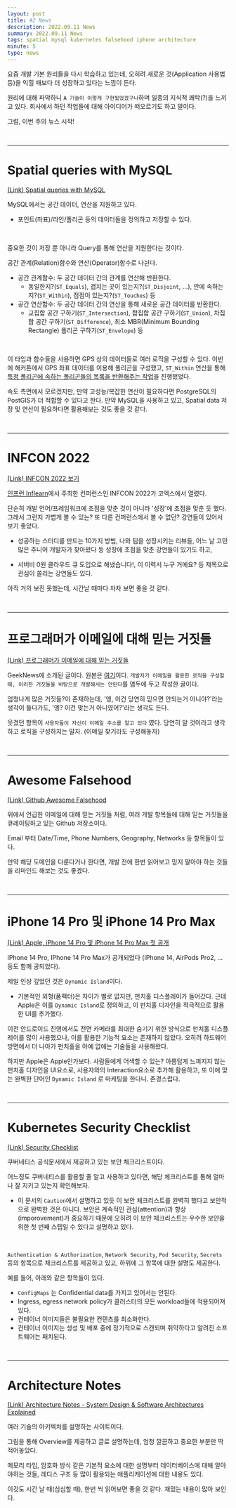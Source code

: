 ```yaml
---
layout: post
title: #2 News
description: 2022.09.11 News
summary: 2022.09.11 News
tags: spatial mysql kubernetes falsehood iphone architecture
minute: 5
type: news
---
```


요즘 개발 기본 원리들을 다시 학습하고 있는데, 오히려 새로운 것(Application 사용법 등)을 익힐 때보다 더 성장하고 있다는 느낌이 든다.

원리에 대해 파악하니 `A 기술이 이렇게 구현됬었겠구나`하며 일종의 지식적 쾌락(?)을 느끼고 있다. 회사에서 하던 작업들에 대해 아이디어가 떠오르기도 하고 말이다.

그럼, 이번 주의 뉴스 시작!

<br/>

---



# Spatial queries with MySQL

[(Link) Spatial queries with MySQL](https://www.endpointdev.com/blog/2021/03/spatial-queries-with-mysql/)

MySQL에서는 공간 데이터, 연산을 지원하고 있다. 
- 포인트(좌표)/라인/폴리곤 등의 데이터들을 정의하고 저장할 수 있다.

<br/>

중요한 것이 저장 뿐 아니라 Query를 통해 연산을 지원한다는 것이다.

공간 관계(Relation)함수와 연산(Operator)함수로 나뉜다.
- 공간 관계함수: 두 공간 데이터 간의 관계를 연산해 반환한다.
  - 동일한지?(`ST_Equals`), 겹치는 곳이 있는지?(`ST_Disjoint`, ...), 안에 속하는지?(`ST_Within`), 접점이 있는지?(`ST_Touches`) 등
- 공간 연산함수: 두 공간 데이터 간의 연산을 통해 새로운 공간 데이터를 반환한다.
  - 교집합 공간 구하기(`ST_Intersection`), 합집합 공간 구하기(`ST_Union`), 차집합 공간 구하기(`ST_Difference`), 최소 MBR(Minimum Bounding Rectangle) 폴리곤 구하기(`ST_Envelope`) 등

<br/>

이 타입과 함수들을 사용하면 GPS 상의 데이터들로 여러 로직을 구성할 수 있다. 
이번에 해커톤에서 GPS 좌표 데이터를 이용해 폴리곤을 구성했고, `ST_Within` 연산을 통해 [특정 폴리곤에 속하는 폴리곤들의 목록을 반환해주는 작업](https://github.com/Hurry-Pizza/Mine-Server/blob/master/src/main/java/com/hurrypizza/mine/domain/path/PathRouteRepository.java#L35)을 진행했었다.

속도 측면에서 모르겠지만, 만약 고성능/복잡한 연산이 필요하다면 PostgreSQL의 PostGIS가 더 적합할 수 있다고 한다. 만약 MySQL을 사용하고 있고, Spatial data 저장 및 연산이 필요하다면 활용해보는 것도 좋을 것 같다.

<br/>

---

# INFCON 2022

[(Link) INFCON 2022 보기](https://www.inflearn.com/course/infcon2022)


[인프런 Inflearn](https://www.inflearn.com/)에서 주최한 컨퍼런스인 INFCON 2022가 코엑스에서 열렸다.

단순히 개발 언어/프레임워크에 초점을 맞춘 것이 아니라 '성장'에 초점을 맞춘 듯 했다. 그래서 그런지 가볍게 볼 수 있는? 또 다른 컨퍼런스에서 볼 수 없던? 강연들이 있어서 보기 좋았다.

- 성공하는 스터디를 만드는 10가지 방법, 나와 팀을 성장시키는 리뷰들, 어느 날 고민 많은 주니어 개발자가 찾아왔다 등 성장에 초점을 맞춘 강연들이 있기도 하고,

- 서버비 0원 클라우드 큐 도입으로 해냈습니다!, 이 이력서 누구 거에요? 등 제목으로 관심이 쏠리는 강연들도 있다.

아직 거의 보진 못했는데, 시간날 때마다 차차 보면 좋을 것 같다.

<br/>

---

# 프로그래머가 이메일에 대해 믿는 거짓들

[(Link) 프로그래머가 이메일에 대해 믿는 거짓들](https://news.hada.io/topic?id=7332&utm_source=slack&utm_medium=bot&utm_campaign=T012P6ABDHQ)

GeekNews에 소개된 글이다. 원본은 [여기](https://beesbuzz.biz/code/439-Falsehoods-programmers-believe-about-email)이다. `개발자가 이메일을 활용한 로직을 구성할 때, 이러한 거짓들을 바탕으로 개발해서는 안된다`를 염두에 두고 작성한 글이다. 

엄청나게 많은 거짓들?이 존재하는데, '엥, 이건 당연히 믿으면 안되는거 아니야?'라는 생각이 들다가도, '엥? 이건 맞는거 아니였어?'라는 생각도 든다.

웃겼던 항목이 `사용자들이 자신이 이메일 주소를 알고 있다` 였다. 당연히 알 것이라고 생각하고 로직을 구성하지는 말자. (이메일 찾기라도 구성해놓자)

<br/>

---

# Awesome Falsehood

[(Link) Github Awesome Falsehood](https://github.com/kdeldycke/awesome-falsehood)



위에서 언급한 이메일에 대해 믿는 거짓들 처럼, 여러 개발 항목들에 대해 믿는 거짓들을 큐레이팅하고 있는 Github 저장소이다.

Email 부터 Date/Time, Phone Numbers, Geography, Networks 등 항목들이 있다. 

만약 해당 도메인을 다룬다거나 한다면, 개발 전에 한번 읽어보고 믿지 말아야 하는 것들을 리마인드 해보는 것도 좋겠다.

<br/>


---

# iPhone 14 Pro 및 iPhone 14 Pro Max

[(Link) Apple, iPhone 14 Pro 및 iPhone 14 Pro Max 첫 공개](https://www.apple.com/kr/newsroom/2022/09/apple-debuts-iphone-14-pro-and-iphone-14-pro-max/)

IPhone 14 Pro, IPhone 14 Pro Max가 공개되었다 (IPhone 14, AirPods Pro2, ... 등도 함께 공되었다).

제일 인상 깊었던 것은 `Dynamic Island`이다.

- 기본적인 외형(폼팩터)은 차이가 별로 없지만, 펀치홀 디스플레이가 들어갔다. 근데 Apple은 이를 `Dynamic Island`로 정의하고, 이 펀치홀 디자인을 적극적으로 활용한 UI를 추가했다.


이전 안드로이드 진영에서도 전면 카메라를 최대한 숨기기 위한 방식으로 펀치홀 디스플레이를 많이 사용했으나, 이를 활용한 기능적 요소는 존재하지 않았다. 오히려 하드웨어 방면에서 더 나아가 펀치홀을 아예 없애는 기술들을 사용해왔다.

하지만 Apple은 Apple인가보다. 사람들에게 어색할 수 있는? 아름답게 느껴지지 않는 펀치홀 디자인을 UI요소로, 사용자와의 Interaction요소로 추가해 활용하고, 또 이에 맞는 완벽한 단어인 `Dynamic Island` 로 마케팅을 한다니. 존경스럽다.

<br/>

---

# Kubernetes Security Checklist

[(Link) Security Checklist](https://kubernetes.io/docs/concepts/security/security-checklist/)

쿠버네티스 공식문서에서 제공하고 있는 보안 체크리스트이다.

어느정도 쿠버네티스를 활용할 줄 알고 사용하고 있다면, 해당 체크리스트를 통해 얼마나 잘 지키고 있는지 확인해보자.

- 이 문서의 `Caution`에서 설명하고 있듯 이 보안 체크리스트를 완벽히 했다고 보안적으로 완벽한 것은 아니다. 보안은 계속적인 관심(attention)과 향상(imporovement)가 중요하기 때문에 오히려 이 보안 체크리스트는 우수한 보안을 위한 첫 번째 스텝일 수 있다고 설명하고 있다.

<br/>

`Authentication & Authorization`, `Network Security`, `Pod Security`, `Secrets` 등의 항목으로 체크리스트를 제공하고 있고, 하위에 그 항목에 대한 설명도 제공한다.


예를 들어, 아래와 같은 항목들이 있다.

- `ConfigMaps` 는 Confidential data를 가지고 있어서는 안된다.
- Ingress, egress network policy가 클러스터의 모든 workload들에 적용되어져 있다.
- 컨테이너 이미지들은 불필요한 컨텐츠를 최소화한다.
- 컨테이너 이미지는 생성 및 배포 중에 정기적으로 스캔되며 취약하다고 알려진 소프트웨어는 패치된다.

<br/>

---

# Architecture Notes

[(Link) Architecture Notes - System Design & Software Architectures Explained](https://architecturenotes.co/)

여러 기술의 아키텍처를 설명하는 사이트이다.

그림을 통해 Overview를 제공하고 글로 설명하는데, 엄청 깔끔하고 중요한 부분만 딱 적어놓았다.


메모리 타입, 암호화 방식 같은 기본적 요소에 대한 설명부터 데이터베이스에 대해 알아야하는 것들, 레디스 구조 등 많이 활용되는 애플리케이션에 대한 내용도 있다.


이것도 시간 날 때(심심할 때), 한번 씩 읽어보면 좋을 것 같다. 재밌는 내용이 많아 보인다.

<br/>
